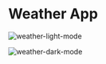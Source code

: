 # Weather App

![weather-light-mode](https://github.com/Tarang-1112/WeatherApp/assets/70871372/d31f6d42-6d1e-4445-a9e0-2eca80e8aec5)

![weather-dark-mode](https://github.com/Tarang-1112/WeatherApp/assets/70871372/0ed717f6-1d61-4a6e-8e50-2cb3b48ce214)

